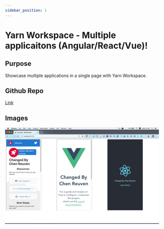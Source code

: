 ```yaml
---
sidebar_position: 1
---
```


# Yarn Workspace - Multiple applicaitons (Angular/React/Vue)!

## Purpose
Showcase multiple applications in a single page with Yarn Workspace.

## Github Repo
[Link](https://github.com/ChenReuven/yarn-workspace-with-multiple-apps)

## Images

![Multiple applicaitons](https://github.com/ChenReuven/yarn-workspace-with-multiple-apps/blob/master/assets/screen-shot.png?raw=true)
